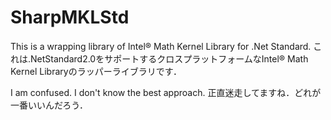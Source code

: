 # SharpMKLStd
This is a wrapping library of Intel® Math Kernel Library for .Net Standard.
これは.NetStandard2.0をサポートするクロスプラットフォームなIntel® Math Kernel Libraryのラッパーライブラリです．

I am confused. I don't know the best approach.
正直迷走してますね．どれが一番いいんだろう．
